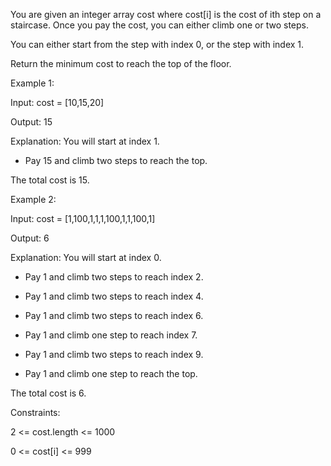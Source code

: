 You are given an integer array cost where cost[i] is the cost of ith step on a staircase. Once you pay the cost, you can either climb one or two steps.

You can either start from the step with index 0, or the step with index 1.

Return the minimum cost to reach the top of the floor.

 

Example 1:

Input: cost = [10,15,20]

Output: 15

Explanation: You will start at index 1.

- Pay 15 and climb two steps to reach the top.

The total cost is 15.


Example 2:

Input: cost = [1,100,1,1,1,100,1,1,100,1]

Output: 6

Explanation: You will start at index 0.

- Pay 1 and climb two steps to reach index 2.
 
- Pay 1 and climb two steps to reach index 4.

- Pay 1 and climb two steps to reach index 6.

- Pay 1 and climb one step to reach index 7.

- Pay 1 and climb two steps to reach index 9.

- Pay 1 and climb one step to reach the top.

The total cost is 6.
 

Constraints:

2 <= cost.length <= 1000

0 <= cost[i] <= 999
